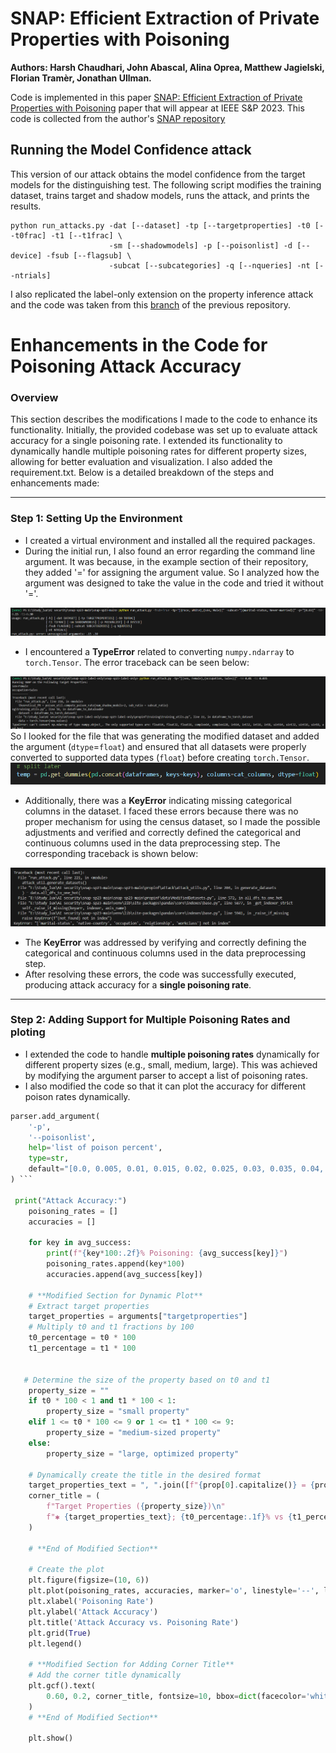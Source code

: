 
# SNAP: Efficient Extraction of Private Properties with Poisoning
**Authors: Harsh Chaudhari, John Abascal, Alina Oprea, Matthew Jagielski, Florian Tramèr, Jonathan Ullman.**

Code is implemented in this paper [SNAP: Efficient Extraction of Private Properties with Poisoning](https://arxiv.org/pdf/2208.12348.pdf) paper that will appear at IEEE S&P 2023.
This code is collected from the author's [SNAP repository](https://github.com/johnmath/snap-sp23/tree/main)

## Running the Model Confidence attack
This version of our attack obtains the model confidence from the target models for the distinguishing test. 
The following script modifies the training dataset, trains target and shadow models, runs the attack, and prints the results.
```shell
python run_attacks.py -dat [--dataset] -tp [--targetproperties] -t0 [--t0frac] -t1 [--t1frac] \
                      -sm [--shadowmodels] -p [--poisonlist] -d [--device] -fsub [--flagsub] \
                      -subcat [--subcategories] -q [--nqueries] -nt [--ntrials]

```
I also replicated the label-only extension on the property inference attack and the code was taken from this [branch](https://github.com/johnmath/snap-sp23/tree/label-only) of the previous repository. 
# Enhancements in the Code for Poisoning Attack Accuracy

### Overview
This section describes the modifications I made to the code to enhance its functionality. Initially, the provided codebase was set up to evaluate attack accuracy for a single poisoning rate. I extended its functionality to dynamically handle multiple poisoning rates for different property sizes, allowing for better evaluation and visualization. I also added the requirement.txt. Below is a detailed breakdown of the steps and enhancements made:

---

### Step 1: Setting Up the Environment
- I created a virtual environment and installed all the required packages.
- During the initial run, I also found an error regarding the command line argument. It was because, in the example section of their repository, they added '=' for assigning the argument value. So I analyzed how the argument was designed to take the value in the code and tried it without '='.
  
![Error Screenshot 1](./Errors-solution/error-3.png)
   
- I encountered a **TypeError** related to converting `numpy.ndarray` to `torch.Tensor`. The error traceback can be seen below:

![Error Screenshot 2](./Errors-solution/error-1.png)
So I looked for the file that was generating the modified dataset and added the argument (`dtype`=`float`) and ensured that all datasets were properly converted to supported data types (`float`) before creating `torch.Tensor`.
![Solution Screenshot 2](./Errors-solution/solution-1.png)

- Additionally, there was a **KeyError** indicating missing categorical columns in the dataset. I faced these errors because there was no proper mechanism for using the census dataset, so I made the possible adjustments  and verified and correctly defined the categorical and continuous columns used in the data preprocessing step. The corresponding traceback is shown below:

![Error Screenshot 3](./Errors-solution/error-2.png)
- The **KeyError** was addressed by verifying and correctly defining the categorical and continuous columns used in the data preprocessing step.
- After resolving these errors, the code was successfully executed, producing attack accuracy for a **single poisoning rate**.

---

### Step 2: Adding Support for Multiple Poisoning Rates and ploting
- I extended the code to handle **multiple poisoning rates** dynamically for different property sizes (e.g., small, medium, large). This was achieved by modifying the argument parser to accept a list of poisoning rates.
- I also modified the code so that it can plot the accuracy for different poison rates dynamically.
  
```python
parser.add_argument(
    '-p',
    '--poisonlist',
    help='list of poison percent',
    type=str,
    default="[0.0, 0.005, 0.01, 0.015, 0.02, 0.025, 0.03, 0.035, 0.04, 0.045, 0.05]"
) ```

 print("Attack Accuracy:")
    poisoning_rates = []
    accuracies = []

    for key in avg_success:
        print(f"{key*100:.2f}% Poisoning: {avg_success[key]}")
        poisoning_rates.append(key*100)
        accuracies.append(avg_success[key])
    
    # **Modified Section for Dynamic Plot**
    # Extract target properties
    target_properties = arguments["targetproperties"]
    # Multiply t0 and t1 fractions by 100
    t0_percentage = t0 * 100
    t1_percentage = t1 * 100
    

   # Determine the size of the property based on t0 and t1
    property_size = ""
    if t0 * 100 < 1 and t1 * 100 < 1:
        property_size = "small property"
    elif 1 <= t0 * 100 <= 9 or 1 <= t1 * 100 <= 9:
        property_size = "medium-sized property"
    else:
        property_size = "large, optimized property"

    # Dynamically create the title in the desired format
    target_properties_text = ", ".join([f"{prop[0].capitalize()} = {prop[1]}" for prop in target_properties])
    corner_title = (
        f"Target Properties ({property_size})\n"
        f"✱ {target_properties_text}; {t0_percentage:.1f}% vs {t1_percentage:.1f}%"
    )

    # **End of Modified Section**

    # Create the plot
    plt.figure(figsize=(10, 6))
    plt.plot(poisoning_rates, accuracies, marker='o', linestyle='--', label='Attack Accuracy')
    plt.xlabel('Poisoning Rate')
    plt.ylabel('Attack Accuracy')
    plt.title('Attack Accuracy vs. Poisoning Rate')
    plt.grid(True)
    plt.legend()

    # **Modified Section for Adding Corner Title**
    # Add the corner title dynamically
    plt.gcf().text(
        0.60, 0.2, corner_title, fontsize=10, bbox=dict(facecolor='white', alpha=0.8)
    )
    # **End of Modified Section**

    plt.show()
    
    
